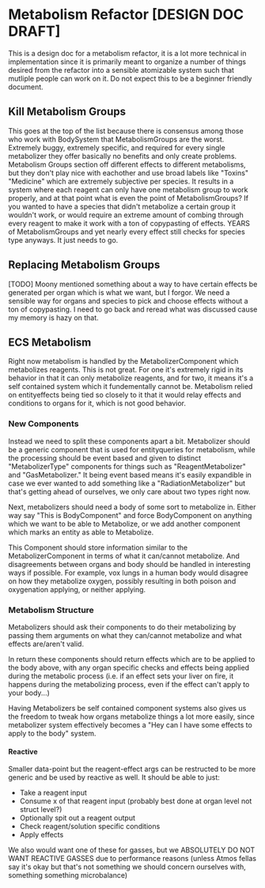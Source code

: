 # Metabolism Refactor [DESIGN DOC DRAFT]
This is a design doc for a metabolism refactor, it is a lot more technical in implementation since it is primarily meant to organize a number of things desired from the refactor into a sensible atomizable system such that mutliple people can work on it.
Do not expect this to be a beginner friendly document.

## Kill Metabolism Groups
This goes at the top of the list because there is consensus among those who work with BodySystem that MetabolismGroups are the worst.
Extremely buggy, extremely specific, and required for every single metabolizer they offer basically no benefits and only create problems.
Metabolism Groups section off different effects to different metabolisms, but they don't play nice with eachother and use broad labels like "Toxins" "Medicine" which are extremely subjective per species.
It results in a system where each reagent can only have one metabolism group to work properly, and at that point what is even the point of MetabolismGroups?
If you wanted to have a species that didn't metabolize a certain group it wouldn't work, or would require an extreme amount of combing through every reagent to make it work with a ton of copypasting of effects.
YEARS of MetabolismGroups and yet nearly every effect still checks for species type anyways. It just needs to go. 

## Replacing Metabolism Groups
[TODO] Moony mentioned something about a way to have certain effects be generated per organ which is what we want, but I forgor.
We need a sensible way for organs and species to pick and choose effects without a ton of copypasting. I need to go back and reread what was discussed cause my memory is hazy on that.

## ECS Metabolism
Right now metabolism is handled by the MetabolizerComponent which metabolizes reagents.
This is not great. For one it's extremely rigid in its behavior in that it can only metabolize reagents, and for two, it means it's a self contained system which it fundementally cannot be. Metabolism relied on entityeffects being tied so closely to it that it would relay effects and conditions to organs for it, which is not good behavior. 

### New Components

Instead we need to split these components apart a bit. Metabolizer should be a generic component that is used for entityqueries for metabolism, while the processing should be event based and given to distinct "MetabolizerType" components for things such as "ReagentMetabolizer" and "GasMetabolizer." It being event based means it's easily expandible in case we ever wanted to add something like a "RadiationMetabolizer" but that's getting ahead of ourselves, we only care about two types right now.

Next, metabolizers should need a body of some sort to metabolize in. Either way say "This is BodyComponent" and force BodyComponent on anything which we want to be able to Metabolize, or we add another component which marks an entity as able to Metabolize. 

This Component should store information similar to the MetabolizerComponent in terms of what it can/cannot metabolize. And disagreements between organs and body should be handled in interesting ways if possible. For example, vox lungs in a human body would disagree on how they metabolize oxygen, possibly resulting in both poison and oxygenation applying, or neither applying. 

### Metabolism Structure

Metabolizers should ask their components to do their metabolizing by passing them arguments on what they can/cannot metabolize and what effects are/aren't valid. 

In return these components should return effects which are to be applied to the body above, with any organ specific checks and effects being applied during the metabolic process (i.e. if an effect sets your liver on fire, it happens during the metabolizing process, even if the effect can't apply to your body...)

Having Metabolizers be self contained component systems also gives us the freedom to tweak how organs metabolize things a lot more easily, since metabolizer system effectively becomes a "Hey can I have some effects to apply to the body" system.

#### Reactive 

Smaller data-point but the reagent-effect args can be restructed to be more generic and be used by reactive as well. It should be able to just:

- Take a reagent input
- Consume x of that reagent input (probably best done at organ level not struct level?)
- Optionally spit out a reagent output
- Check reagent/solution specific conditions
- Apply effects

We also would want one of these for gasses, but we ABSOLUTELY DO NOT WANT REACTIVE GASSES due to performance reasons (unless Atmos fellas say it's okay but that's not something we should concern ourselves with, something something microbalance)
